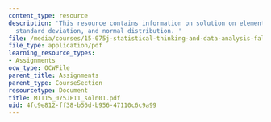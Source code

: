 ```yaml
---
content_type: resource
description: 'This resource contains information on solution on elements in the vector,
  standard deviation, and normal distribution. '
file: /media/courses/15-075j-statistical-thinking-and-data-analysis-fall-2011/4fc9e812ff38b56db95647110c6c9a99_MIT15_075JF11_soln01.pdf
file_type: application/pdf
learning_resource_types:
- Assignments
ocw_type: OCWFile
parent_title: Assignments
parent_type: CourseSection
resourcetype: Document
title: MIT15_075JF11_soln01.pdf
uid: 4fc9e812-ff38-b56d-b956-47110c6c9a99
---
```

